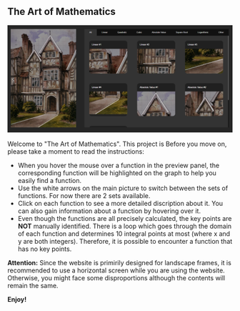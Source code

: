 ## The Art of Mathematics

![Screenshot of the project](screenshots/1.png)

Welcome to "The Art of Mathematics". This project is  Before you move on, please take a moment to read the instructions:
  
* When you hover the mouse over a function in the preview panel, the corresponding function will be highlighted on the graph to help you easily find a function.
* Use the white arrows on the main picture to switch between the sets of functions. For now there are 2 sets available.
* Click on each function to see a more detailed discription about it. You can also gain information about a function by hovering over it.
* Even though the functions are all precisely calculated, the key points are <strong>NOT</strong> manually identified. There is a loop which goes through the domain of each function and determines 10 integral points at most (where x and y are both integers). Therefore, it is possible to encounter a function that has no key points.

__Attention:__
Since the website is primirily designed for landscape frames, it is recommended to use a horizontal screen while you are using the website. Otherwise, you might face some disproportions although the contents will remain the same.

**Enjoy!**
